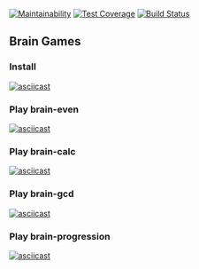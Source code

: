 [![Maintainability](https://api.codeclimate.com/v1/badges/d177a887871a48012255/maintainability)](https://codeclimate.com/github/SaenkoJr/project-lvl1-s466/maintainability)
[![Test Coverage](https://api.codeclimate.com/v1/badges/d177a887871a48012255/test_coverage)](https://codeclimate.com/github/SaenkoJr/project-lvl1-s466/test_coverage)
[![Build Status](https://travis-ci.com/SaenkoJr/project-lvl1-s466.svg?branch=master)](https://travis-ci.com/SaenkoJr/project-lvl1-s466)

## Brain Games

### Install
[![asciicast](https://asciinema.org/a/gLTxXFT5om6EGa4zEYi3xQ68X.svg)](https://asciinema.org/a/gLTxXFT5om6EGa4zEYi3xQ68X)

### Play brain-even
[![asciicast](https://asciinema.org/a/gzZrPLXovpPaVQgXv3IYKuKZ0.svg)](https://asciinema.org/a/gzZrPLXovpPaVQgXv3IYKuKZ0)

### Play brain-calc
[![asciicast](https://asciinema.org/a/s5t288nr1M16uzJ47tpxz42Vj.svg)](https://asciinema.org/a/s5t288nr1M16uzJ47tpxz42Vj)

### Play brain-gcd
[![asciicast](https://asciinema.org/a/yV1luveMJDr7DYid3YY94c9zr.svg)](https://asciinema.org/a/yV1luveMJDr7DYid3YY94c9zr)

### Play brain-progression
[![asciicast](https://asciinema.org/a/hAR0s0r4PX5tdmemO1HOvkPl6.svg)](https://asciinema.org/a/hAR0s0r4PX5tdmemO1HOvkPl6)
